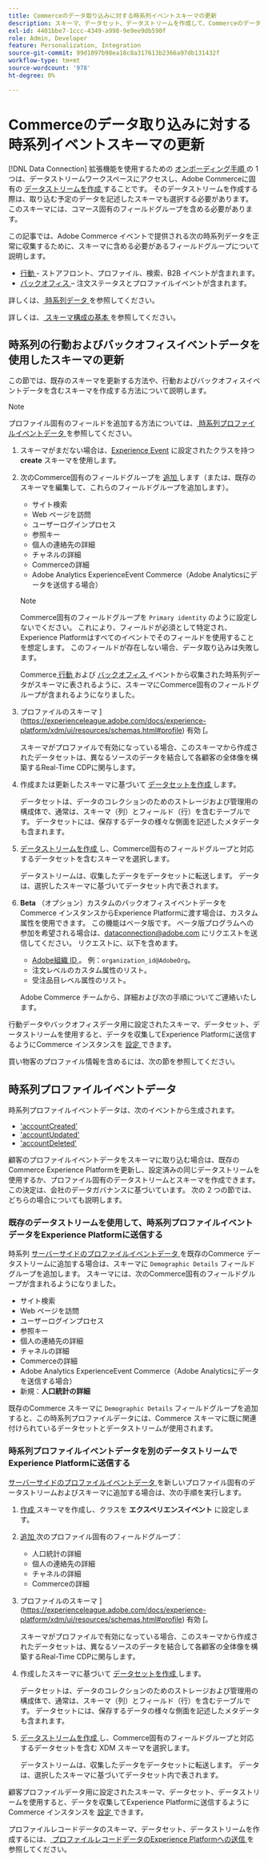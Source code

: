 ```yaml
---
title: Commerceのデータ取り込みに対する時系列イベントスキーマの更新
description: スキーマ、データセット、データストリームを作成して、Commerceのデータ取り込み用に時系列イベントデータを収集して送信する方法を説明します。
exl-id: 4401bbe7-1ccc-4349-a998-9e9ee9db590f
role: Admin, Developer
feature: Personalization, Integration
source-git-commit: 99d1097b98ea18c8a317613b2366a97db131432f
workflow-type: tm+mt
source-wordcount: '978'
ht-degree: 0%

---
```


# Commerceのデータ取り込みに対する時系列イベントスキーマの更新

[!DNL Data Connection] 拡張機能を使用するための [ オンボーディング手順 ](overview.md#onboarding-steps) の 1 つは、データストリームワークスペースにアクセスし、Adobe Commerceに固有の [ データストリームを作成 ](https://experienceleague.adobe.com/docs/experience-platform/datastreams/overview.html) することです。 そのデータストリームを作成する際は、取り込む予定のデータを記述したスキーマも選択する必要があります。 このスキーマには、コマース固有のフィールドグループを含める必要があります。

この記事では、Adobe Commerce イベントで提供される次の時系列データを正常に収集するために、スキーマに含める必要があるフィールドグループについて説明します。

- [ 行動 ](events.md) - ストアフロント、プロファイル、検索、B2B イベントが含まれます。
- [ バックオフィス ](events-backoffice.md) – 注文ステータスとプロファイルイベントが含まれます。

詳しくは、[ 時系列データ ](data-ingestion.md) を参照してください。

詳しくは、[ スキーマ構成の基本 ](https://experienceleague.adobe.com/docs/experience-platform/xdm/schema/composition.html) を参照してください。

## 時系列の行動およびバックオフィスイベントデータを使用したスキーマの更新

この節では、既存のスキーマを更新する方法や、行動およびバックオフィスイベントデータを含むスキーマを作成する方法について説明します。

>[!NOTE]
>
>プロファイル固有のフィールドを追加する方法については、[ 時系列プロファイルイベントデータ ](#time-series-profile-event-data) を参照してください。

1. スキーマがまだない場合は、[Experience Event](https://experienceleague.adobe.com/docs/experience-platform/xdm/ui/resources/schemas.html#create) に設定されたクラスを持つ **create** スキーマを使用します。

1. 次のCommerce固有のフィールドグループを [ 追加 ](https://experienceleague.adobe.com/docs/experience-platform/xdm/ui/resources/schemas.html#add-field-groups) します（または、既存のスキーマを編集して、これらのフィールドグループを追加します）。

   - サイト検索
   - Web ページを訪問
   - ユーザーログインプロセス
   - 参照キー
   - 個人の連絡先の詳細
   - チャネルの詳細
   - Commerceの詳細
   - Adobe Analytics ExperienceEvent Commerce（Adobe Analyticsにデータを送信する場合）

   >[!NOTE]
   >
   > Commerce固有のフィールドグループを `Primary identity` のように設定しないでください。 これにより、フィールドが必須として特定され、Experience Platformはすべてのイベントでそのフィールドを使用することを想定します。 このフィールドが存在しない場合、データ取り込みは失敗します。

   Commerce[ 行動 ](events.md) および [ バックオフィス ](events-backoffice.md) イベントから収集された時系列データがスキーマに表されるように、スキーマにCommerce固有のフィールドグループが含まれるようになりました。

1. プロファイルのスキーマ ](https://experienceleague.adobe.com/docs/experience-platform/xdm/ui/resources/schemas.html#profile) 有効 [。

   スキーマがプロファイルで有効になっている場合、このスキーマから作成されたデータセットは、異なるソースのデータを結合して各顧客の全体像を構築するReal-Time CDPに関与します。

1. 作成または更新したスキーマに基づいて [ データセットを作成 ](https://experienceleague.adobe.com/docs/platform-learn/implement-mobile-sdk/experience-cloud/platform.html#create-a-dataset) します。

   データセットは、データのコレクションのためのストレージおよび管理用の構成体で、通常は、スキーマ（列）とフィールド（行）を含むテーブルです。 データセットには、保存するデータの様々な側面を記述したメタデータも含まれます。

1. [ データストリームを作成 ](https://experienceleague.adobe.com/docs/experience-platform/datastreams/overview.html) し、Commerce固有のフィールドグループと対応するデータセットを含むスキーマを選択します。

   データストリームは、収集したデータをデータセットに転送します。 データは、選択したスキーマに基づいてデータセット内で表されます。

1. **Beta** （オプション）カスタムのバックオフィスイベントデータをCommerce インスタンスからExperience Platformに渡す場合は、カスタム属性を使用できます。 この機能はベータ版です。 ベータ版プログラムへの参加を希望される場合は、[dataconnection@adobe.com](mailto:dataconnection@adobe.com) にリクエストを送信してください。 リクエストに、以下を含めます。

   - [Adobe組織 ID ](https://experienceleague.adobe.com/docs/core-services/interface/administration/organizations.html#concept_EA8AEE5B02CF46ACBDAD6A8508646255)。 例：`organization_id@AdobeOrg`。
   - 注文レベルのカスタム属性のリスト。
   - 受注品目レベル属性のリスト。

   Adobe Commerce チームから、詳細および次の手順についてご連絡いたします。

行動データやバックオフィスデータ用に設定されたスキーマ、データセット、データストリームを使用すると、データを収集してExperience Platformに送信するようにCommerce インスタンスを [ 設定 ](connect-data.md#data-collection) できます。

買い物客のプロファイル情報を含めるには、次の節を参照してください。

## 時系列プロファイルイベントデータ

時系列プロファイルイベントデータは、次のイベントから生成されます。

- [&#39;accountCreated&#39;](events-backoffice.md#accountcreated)
- [&#39;accountUpdated&#39;](events-backoffice.md#accountupdated)
- [&#39;accountDeleted&#39;](events-backoffice.md#accountdeleted)

顧客のプロファイルイベントデータをスキーマに取り込む場合は、既存のCommerce Experience Platformを更新し、設定済みの同じデータストリームを使用するか、プロファイル固有のデータストリームとスキーマを作成できます。 この決定は、会社のデータガバナンスに基づいています。 次の 2 つの節では、どちらの場合についても説明します。

### 既存のデータストリームを使用して、時系列プロファイルイベントデータをExperience Platformに送信する

時系列 [ サーバーサイドのプロファイルイベントデータ ](events-backoffice.md#customer-profile-events-server-side) を既存のCommerce データストリームに追加する場合は、スキーマに `Demographic Details` フィールドグループを追加します。 スキーマには、次のCommerce固有のフィールドグループが含まれるようになりました。

- サイト検索
- Web ページを訪問
- ユーザーログインプロセス
- 参照キー
- 個人の連絡先の詳細
- チャネルの詳細
- Commerceの詳細
- Adobe Analytics ExperienceEvent Commerce（Adobe Analyticsにデータを送信する場合）
- 新規：**人口統計の詳細**

既存のCommerce スキーマに `Demographic Details` フィールドグループを追加すると、この時系列プロファイルデータには、Commerce スキーマに既に関連付けられているデータセットとデータストリームが使用されます。

### 時系列プロファイルイベントデータを別のデータストリームでExperience Platformに送信する

[ サーバーサイドのプロファイルイベントデータ ](events-backoffice.md#customer-profile-events-server-side) を新しいプロファイル固有のデータストリームおよびスキーマに追加する場合は、次の手順を実行します。

1. [ 作成 ](https://experienceleague.adobe.com/docs/experience-platform/xdm/ui/resources/schemas.html#create) スキーマを作成し、クラスを **エクスペリエンスイベント** に設定します。

1. [ 追加 ](https://experienceleague.adobe.com/docs/experience-platform/xdm/ui/resources/schemas.html#add-field-groups) 次のプロファイル固有のフィールドグループ：

   - 人口統計の詳細
   - 個人の連絡先の詳細
   - チャネルの詳細
   - Commerceの詳細

1. プロファイルのスキーマ ](https://experienceleague.adobe.com/docs/experience-platform/xdm/ui/resources/schemas.html#profile) 有効 [。

   スキーマがプロファイルで有効になっている場合、このスキーマから作成されたデータセットは、異なるソースのデータを結合して各顧客の全体像を構築するReal-Time CDPに関与します。

1. 作成したスキーマに基づいて [ データセットを作成 ](https://experienceleague.adobe.com/docs/platform-learn/implement-mobile-sdk/experience-cloud/platform.html#create-a-dataset) します。

   データセットは、データのコレクションのためのストレージおよび管理用の構成体で、通常は、スキーマ（列）とフィールド（行）を含むテーブルです。 データセットには、保存するデータの様々な側面を記述したメタデータも含まれます。

1. [ データストリームを作成 ](https://experienceleague.adobe.com/docs/experience-platform/datastreams/overview.html) し、Commerce固有のフィールドグループと対応するデータセットを含む XDM スキーマを選択します。

   データストリームは、収集したデータをデータセットに転送します。 データは、選択したスキーマに基づいてデータセット内で表されます。

顧客プロファイルデータ用に設定されたスキーマ、データセット、データストリームを使用すると、データを収集してExperience Platformに送信するようにCommerce インスタンスを [ 設定 ](connect-data.md#data-collection) できます。

プロファイルレコードデータのスキーマ、データセット、データストリームを作成するには、[ プロファイルレコードデータのExperience Platformへの送信 ](profile-data.md) を参照してください。

